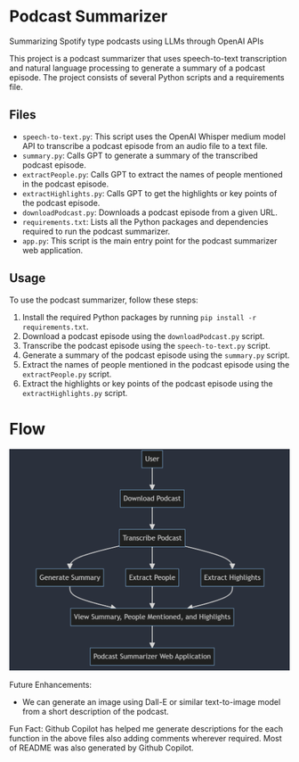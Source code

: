 # Podcast Summarizer

Summarizing Spotify type podcasts using LLMs through OpenAI APIs


This project is a podcast summarizer that uses speech-to-text transcription and natural language processing to generate a summary of a podcast episode. The project consists of several Python scripts and a requirements file.

## Files

- `speech-to-text.py`: This script uses the OpenAI Whisper medium model API to transcribe a podcast episode from an audio file to a text file.
- `summary.py`: Calls GPT to generate a summary of the transcribed podcast episode.
- `extractPeople.py`: Calls GPT to extract the names of people mentioned in the podcast episode.
- `extractHighlights.py`: Calls GPT to get the highlights or key points of the podcast episode.
- `downloadPodcast.py`: Downloads a podcast episode from a given URL.
- `requirements.txt`: Lists all the Python packages and dependencies required to run the podcast summarizer.
- `app.py`: This script is the main entry point for the podcast summarizer web application.

## Usage

To use the podcast summarizer, follow these steps:

1. Install the required Python packages by running `pip install -r requirements.txt`.
2. Download a podcast episode using the `downloadPodcast.py` script.
3. Transcribe the podcast episode using the `speech-to-text.py` script.
4. Generate a summary of the podcast episode using the `summary.py` script.
5. Extract the names of people mentioned in the podcast episode using the `extractPeople.py` script.
6. Extract the highlights or key points of the podcast episode using the `extractHighlights.py` script.

# Flow

![Flow diagram](assets/flow.png)


Future Enhancements:

 - We can generate an image using Dall-E or similar text-to-image model from a short description of the podcast.

Fun Fact: Github Copilot has helped me generate descriptions for the each function in the above files also adding comments wherever required. Most of README was also generated by Github Copilot.  